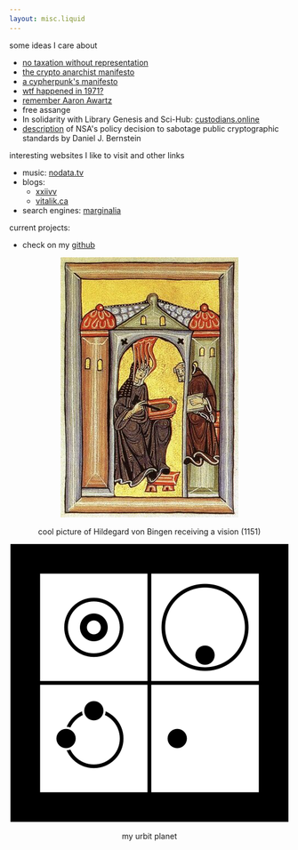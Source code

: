 ```yaml
---
layout: misc.liquid
---
```


some ideas I care about
- [no taxation without representation](https://en.wikipedia.org/wiki/No_taxation_without_representation)
- [the crypto anarchist manifesto](https://groups.csail.mit.edu/mac/classes/6.805/articles/crypto/cypherpunks/may-crypto-manifesto.html)
- [a cypherpunk's manifesto](https://www.activism.net/cypherpunk/manifesto.html)
- [wtf happened in 1971?](https://wtfhappenedin1971.com/)
- [remember Aaron Awartz](http://www.rememberaaronsw.com/about)
- free assange
- In solidarity with Library Genesis and Sci-Hub: [custodians.online](https://custodians.online/)
- [description](https://blog.cr.yp.to/20220805-nsa.html) of NSA's policy decision to sabotage public cryptographic standards by Daniel J. Bernstein


interesting websites I like to visit and other links
- music: [nodata.tv](https://nodata.tv)
- blogs:
  - [xxiivv](https://wiki.xxiivv.com)
  - [vitalik.ca](vitalik.ca)
- search engines: [marginalia](https://search.marginalia.nu/)

current projects:
- check on my [github](github.com/a-moreira)

<p align="center">
  <img src="assets/hildegard.jpg">
</p>

<p align="center">
cool picture of Hildegard von Bingen receiving a vision (1151)
</p>

<p align="center">
  <img src="assets/maslen-haslut.png">
</p>

<p align="center">
my urbit planet
</p>
